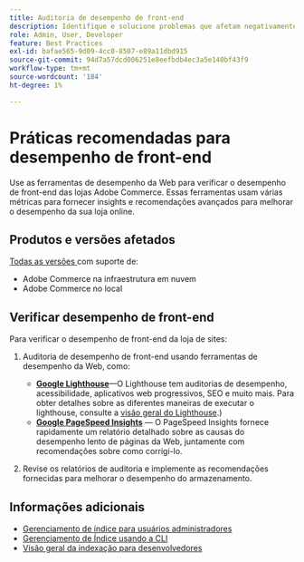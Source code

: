 ```yaml
---
title: Auditoria de desempenho de front-end
description: Identifique e solucione problemas que afetam negativamente o desempenho do site usando ferramentas de desempenho da Web para auditar operações de vitrine da Adobe Commerce.
role: Admin, User, Developer
feature: Best Practices
exl-id: bafae565-9d09-4cc0-8507-e89a11dbd915
source-git-commit: 94d7a57dcd006251e8eefbdb4ec3a5e140bf43f9
workflow-type: tm+mt
source-wordcount: '184'
ht-degree: 1%

---
```


# Práticas recomendadas para desempenho de front-end

Use as ferramentas de desempenho da Web para verificar o desempenho de front-end das lojas Adobe Commerce.
Essas ferramentas usam várias métricas para fornecer insights e recomendações avançados para melhorar o desempenho da sua loja online.

## Produtos e versões afetados

[Todas as versões ](../../../release/versions.md) com suporte de:

- Adobe Commerce na infraestrutura em nuvem
- Adobe Commerce no local

## Verificar desempenho de front-end

Para verificar o desempenho de front-end da loja de sites:

1. Auditoria de desempenho de front-end usando ferramentas de desempenho da Web, como:

   - **[Google Lighthouse](https://web.dev/measure/)**—O Lighthouse tem auditorias de desempenho, acessibilidade, aplicativos web progressivos, SEO e muito mais. Para obter detalhes sobre as diferentes maneiras de executar o lighthouse, consulte a [visão geral do Lighthouse](https://developer.chrome.com/docs/lighthouse/overview).)
   - **[Google PageSpeed Insights](https://pagespeed.web.dev/)** — O PageSpeed Insights fornece rapidamente um relatório detalhado sobre as causas do desempenho lento de páginas da Web, juntamente com recomendações sobre como corrigi-lo.

1. Revise os relatórios de auditoria e implemente as recomendações fornecidas para melhorar o desempenho do armazenamento.

## Informações adicionais

- [Gerenciamento de índice para usuários administradores](../../../configuration/cli/manage-indexers.md#configure-indexers)
- [Gerenciamento de Índice usando a CLI](https://experienceleague.adobe.com/docs/commerce-operations/configuration-guide/cli/manage-indexers.html)
- [Visão geral da indexação para desenvolvedores](https://developer.adobe.com/commerce/php/development/components/indexing/)
